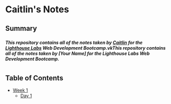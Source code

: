 # Caitlin's Notes

## Summary
###
##### This repository contains all of the notes taken by [Caitlin](https://github.com/caitmich) for the [Lighthouse Labs](https://www.lighthouselabs.ca/) Web Development Bootcamp.vkThis repository contains all of the notes taken by [Your Name] for the Lighthouse Labs Web Development Bootcamp.
#
## Table of Contents
* [Week 1](/Week_1)
  * [Day 1](Week_1/Day_1)